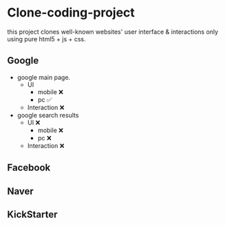 # Clone-coding-project

this project clones well-known websites' user interface & interactions only using pure html5 + js + css.

## Google
- google main page.
  - UI 
    - mobile ❌
    - pc ✅
  - Interaction ❌
- google search results
  - UI ❌
    - mobile ❌
    - pc ❌
  - Interaction ❌

## Facebook

## Naver

## KickStarter
